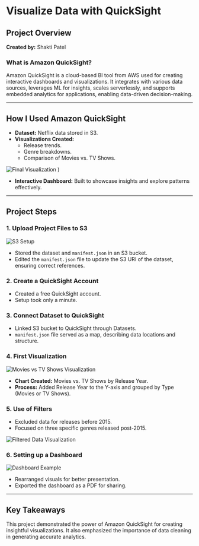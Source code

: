 # Visualize Data with QuickSight

## Project Overview
**Created by:** Shakti Patel  

### What is Amazon QuickSight?
Amazon QuickSight is a cloud-based BI tool from AWS used for creating interactive dashboards and visualizations. It integrates with various data sources, leverages ML for insights, scales serverlessly, and supports embedded analytics for applications, enabling data-driven decision-making.

---

## How I Used Amazon QuickSight
- **Dataset:** Netflix data stored in S3.
- **Visualizations Created:**
  - Release trends.
  - Genre breakdowns.
  - Comparison of Movies vs. TV Shows.

![Final Visualization](Images/final.png)
)

- **Interactive Dashboard:** Built to showcase insights and explore patterns effectively.

---

## Project Steps

### 1. Upload Project Files to S3
![S3 Setup](images/s3-setup.png)
- Stored the dataset and `manifest.json` in an S3 bucket.
- Edited the `manifest.json` file to update the S3 URI of the dataset, ensuring correct references.

### 2. Create a QuickSight Account
- Created a free QuickSight account.
- Setup took only a minute.

### 3. Connect Dataset to QuickSight
- Linked S3 bucket to QuickSight through Datasets.
- `manifest.json` file served as a map, describing data locations and structure.

### 4. First Visualization
![Movies vs TV Shows Visualization](images/movies-vs-tvshows.png)
- **Chart Created:** Movies vs. TV Shows by Release Year.
- **Process:** Added Release Year to the Y-axis and grouped by Type (Movies or TV Shows).

### 5. Use of Filters
- Excluded data for releases before 2015.
- Focused on three specific genres released post-2015.

![Filtered Data Visualization](images/filtered-data.png)

### 6. Setting up a Dashboard
![Dashboard Example](images/dashboard-example.png)
- Rearranged visuals for better presentation.
- Exported the dashboard as a PDF for sharing.

---

## Key Takeaways
This project demonstrated the power of Amazon QuickSight for creating insightful visualizations. It also emphasized the importance of data cleaning in generating accurate analytics.

